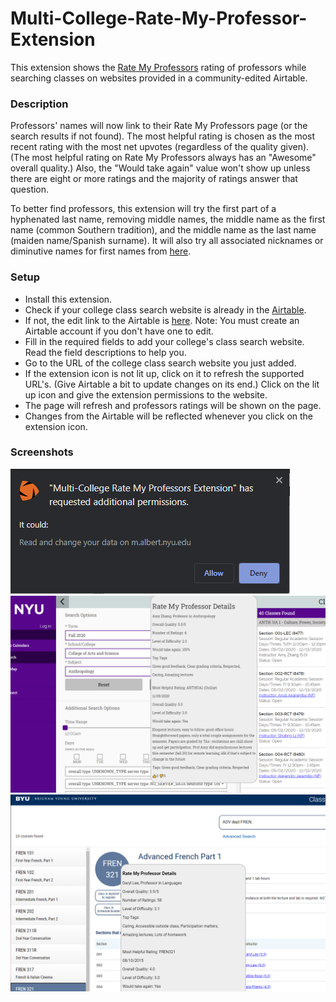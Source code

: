 # Multi-College-Rate-My-Professor-Extension

This extension shows the [Rate My Professors](https://www.ratemyprofessors.com/) rating of professors while searching classes on websites provided in a community-edited Airtable. 

### Description
Professors' names will now link to their Rate My Professors page (or the search results if not found). The most helpful rating is chosen as the most recent rating with the most net upvotes (regardless of the quality given). (The most helpful rating on Rate My Professors always has an "Awesome" overall quality.) Also, the "Would take again" value won't show up unless there are eight or more ratings and the majority of ratings answer that question. 

To better find professors, this extension will try the first part of a hyphenated last name, removing middle names, the middle name as the first name (common Southern tradition), and the middle name as the last name (maiden name/Spanish surname). It will also try all associated nicknames or diminutive names for first names from [here](https://github.com/carltonnorthern/nickname-and-diminutive-names-lookup).

### Setup
- Install this extension.
- Check if your college class search website is already in the [Airtable](https://airtable.com/shrLerMYO0zwwLasr).
- If not, the edit link to the Airtable is [here](https://airtable.com/invite/l?inviteId=inv3Tecc8DWRnj58K&inviteToken=4f05cad586fc2b0ef1f9e95a814ce1be2ceacd835b93aac5c23b8ff9532566bc). Note: You must create an Airtable account if you don't have one to edit.
- Fill in the required fields to add your college's class search website. Read the field descriptions to help you.
- Go to the URL of the college class search website you just added.
- If the extension icon is not lit up, click on it to refresh the supported URL's. (Give Airtable a bit to update changes on its end.) Click on the lit up icon and give the extension permissions to the website.
- The page will refresh and professors ratings will be shown on the page.
- Changes from the Airtable will be reflected whenever you click on the extension icon.

### Screenshots
![Screenshot](images/screenshot.png)
![Screenshot](images/screenshot2.png)
![Screenshot](images/screenshot3.png)
